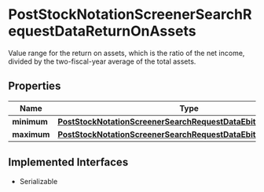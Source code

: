 

# PostStockNotationScreenerSearchRequestDataReturnOnAssets

Value range for the return on assets, which is the ratio of the net income, divided by the two-fiscal-year average of the total assets.

## Properties

Name | Type | Description | Notes
------------ | ------------- | ------------- | -------------
**minimum** | [**PostStockNotationScreenerSearchRequestDataEbitMarginMinimum**](PostStockNotationScreenerSearchRequestDataEbitMarginMinimum.md) |  |  [optional]
**maximum** | [**PostStockNotationScreenerSearchRequestDataEbitMarginMaximum**](PostStockNotationScreenerSearchRequestDataEbitMarginMaximum.md) |  |  [optional]


## Implemented Interfaces

* Serializable


